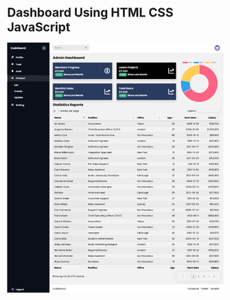 # Dashboard Using HTML CSS JavaScript

![Logo](https://raw.githubusercontent.com/codzsword/Dashboard-HTML-CSS/refs/heads/main/Dashboard-Demo.png)
